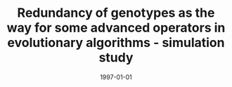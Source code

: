 ---
# Documentation: https://wowchemy.com/docs/managing-content/

title: Redundancy of genotypes as the way for some advanced operators in evolutionary
  algorithms - simulation study
subtitle: ''
summary: ''
authors:
- kwasnicka
tags: []
categories: []
date: '1997-01-01'
lastmod: 2022-10-07T04:59:28Z
featured: false
draft: false

# Featured image
# To use, add an image named `featured.jpg/png` to your page's folder.
# Focal points: Smart, Center, TopLeft, Top, TopRight, Left, Right, BottomLeft, Bottom, BottomRight.
image:
  caption: ''
  focal_point: ''
  preview_only: false

# Projects (optional).
#   Associate this post with one or more of your projects.
#   Simply enter your project's folder or file name without extension.
#   E.g. `projects = ["internal-project"]` references `content/project/deep-learning/index.md`.
#   Otherwise, set `projects = []`.
projects: []
publishDate: '2022-10-07T04:59:27.424022Z'
publication_types:
- '2'
abstract: ''
publication: '*Vivek*'
---